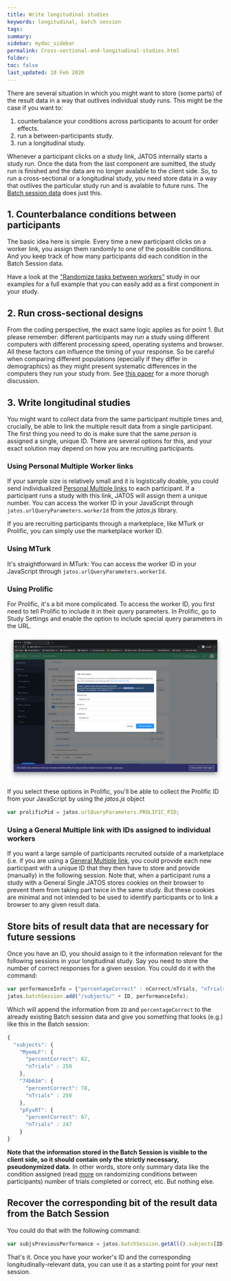 ```yaml
---
title: Write longitudinal studies
keywords: longitudinal, batch session
tags:
summary:
sidebar: mydoc_sidebar
permalink: Cross-sectional-and-longitudinal-studies.html
folder:
toc: false
last_updated: 10 Feb 2020
---
```


There are several situation in which you might want to store (some parts) of the result data in a way that outlives individual study runs. This might be the case if you want to:
1. counterbalance your conditions across participants to acount for order effects. 
1. run a between-participants study.
1. run a longitudinal study.

Whenever a participant clicks on a study link, JATOS internally starts a study run. Once the data from the last component are sumitted, the study run is finished and the data are no longer avalable to the client side. So, to run a cross-sectional or a longitudinal study, you need store data in a way that outlives the particular study run and is avalable to future runs. The [Batch session data](Session-Data-Three-Types.html) does just this.  


## 1. Counterbalance conditions between participants

The basic idea here is simple. Every time a new participant clicks on a worker link, you assign them randomly to one of the possible conditions. And you keep track of how many participants did each condition in the Batch Session data. 

Have a look at the ["Randomize tasks between workers"](Example-Studies.html) study in our examples for a full example that you can easily add as a first component in your study. 

## 2. Run cross-sectional designs

From the coding perspective, the exact same logic applies as for point 1. But please remember: different participants may run a study using different computers with different processing speed, operating systems and browser. All these factors can influence the timing of your response. So be careful when comparing different populations (epecially if they differ in demographics) as they might present systematic differences in the computers they run your study from. See [this paper](https://link.springer.com/article/10.3758/s13428-015-0567-2) for a more thorugh discussion.


## 3. Write longitudinal studies
You might want to collect data from the same participant multiple times and, crucially, be able to link the multiple result data from a single participant. The first thing you need to do is make sure that the same *person* is assigned a single, unique ID. There are several options for this, and your exact solution may depend on how you are recruiting participants. 

### Using Personal Multiple Worker links

If your sample size is relatively small and it is logistically doable, you could send individualized [Personal Multiple links](Worker-Types.html#-personal-multiple-worker) to each participant. If a participant runs a study with this link, JATOS will assign them a unique number. You can access the worker ID in your JavaScript through `jatos.urlQueryParameters.workerId` from the _jatos.js_ library.


If you are recruiting participants through a marketplace, like MTurk or Prolific, you can simply use the marketplace worker ID. 

### Using MTurk 

It's straightforward in MTurk: You can access the worker ID in your JavaScript through `jatos.urlQueryParameters.workerId`.

### Using Prolific

For Prolific, it's a bit more complicated. To access the worker ID, you first need to tell Prolific to include it in their query parameters. In Prolific, go to Study Settings and enable the option to include special query parameters in the URL. 

![Prolific Screenshot](images/Screenshot_ExtendURL_Prolific.png)   

If you select these options in Prolific, you'll be able to collect the Prolific ID from your JavaScript by using the *jatos.js* object 

```javascript
var prolificPid = jatos.urlQueryParameters.PROLIFIC_PID;
```

### Using a General Multiple link with IDs assigned to individual workers

If you want a large sample of participants recruited outside of a marketplace (i.e. if you are using a [General Multiple link](Worker-Types.html#-general-multiple-worker), you could provide each new participant with a unique ID that they then have to store and provide (manually) in the following session. Note that, when a participant runs a study with a General Single JATOS stores cookies on their browser to prevent them from taking part twice in the same study. But these cookies are minimal and not intended to be used to identify participants or to link a browser to any given result data. 


## Store bits of result data that are necessary for future sessions

Once you have an ID, you should assign to it the information relevant for the following sessions in your longitudinal study. Say you need to store the number of correct responses for a given session. You could do it with the command:

```javascript
var performanceInfo = {"percentageCorrect" : nCorrect/nTrials, "nTrials" : nTrials}
jatos.batchSession.add("/subjects/" + ID, performanceInfo); 
```

Which will append the information from `ID` and `percentageCorrect` to the already existing Batch session data and give you something that looks (e.g.) like this in the Batch session: 

```javascript
{
  "subjects": {
    "MyemLF": {
      "percentCorrect": 62,
      "nTrials" : 250
    },
    "74b61m": {
      "percentCorrect": 78,
      "nTrials" : 250
    },
    "pFyxRT": {
      "percentCorrect": 67,
      "nTrials" : 247
    }
}
```


**Note that the information stored in the Batch Session is visible to the client side, so it should contain only the strictly necessary, pseudonymized data.** In other words, store only summary data like the condition assigned (read [more](Between-subjects-designs.html) on randomizing conditions between participants) number of trials completed or correct, etc. But nothing else.


## Recover the corresponding bit of the result data from the Batch Session

You could do that with the following command: 

```javascript
var subjsPreviousPerformance = jatos.batchSession.getAll().subjects[ID]
```

That's it. Once you have your worker's ID and the corresponding longitudinally-relevant data, you can use it as a starting point for your next session. 


